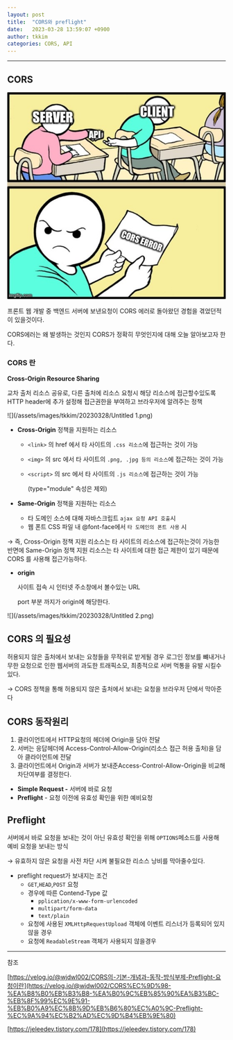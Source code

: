 ```yaml
---
layout: post
title:  "CORS와 preflight"
date:   2023-03-28 13:59:07 +0900
author: tkkim
categories: CORS, API
---
```

<hr/>


## CORS

![](/assets/images/tkkim/20230328/Untitled.png)

프론트 웹 개발 중 백엔드 서버에 보낸요청이 CORS 에러로 돌아왔던 경험을 겪었던적이 있을것이다.

CORS에러는 왜 발생하는 것인지 CORS가 정확히 무엇인지에 대해 오늘 알아보고자 한다. 


### CORS 란
**Cross-Origin Resource Sharing**

교차 출처 리소스 공유로, 다른 출처에 리소스 요청시 해당 리소스에 접근할수있도록 HTTP header에 추가 설정해 접근권한을 부여하고 브라우저에 알려주는 정책

![](/assets/images/tkkim/20230328/Untitled 1.png)

- **Cross-Origin** 정책을 지원하는 리소스
    - `<link>` 의 href 에서 타 사이트의 `.css 리소스`에 접근하는 것이 가능
    - `<img>` 의 src 에서 타 사이트의 `.png, .jpg 등의 리소스`에 접근하는 것이 가능
    - `<script>` 의 src 에서 타 사이트의 `.js 리소스`에 접근하는 것이 가능
        
        (type="module" 속성은 제외)
        

- **Same-Origin** 정책을 지원하는 리소스
    - 타 도메인 소스에 대해 자바스크립트 `ajax 요청 API 호출`시
    - 웹 폰트 CSS 파일 내 @font-face에서 `타 도메인의 폰트 사용` 시


→ 즉, Cross-Origin 정책 지원 리소스는 타 사이트의 리소스에 접근하는것이 가능한 반면에 Same-Origin 정책 지원 리소스는 타 사이트에 대한 접근 제한이 있기 때문에 CORS 를 사용해 접근가능하다.


- **origin**
    
    사이트 접속 시 인터넷 주소창에서 볼수있는 URL 
    
    port 부분 까지가 origin에 해당한다.

![](/assets/images/tkkim/20230328/Untitled 2.png)
    

## CORS 의 필요성

허용되지 않은 출처에서 보내는 요청들을 무작위로 받게될 경우 로그인 정보를 뺴내거나 무한 요청으로 인한 웹서버의 과도한 트래픽소모, 최종적으로 서버 먹통을 유발 시킬수있다.

→  CORS 정책을 통해 허용되지 않은 출처에서 보내는 요청을 브라우저 단에서 막아준다

## CORS 동작원리

1. 클라이언트에서 HTTP요청의 헤더에 Origin을 담아 전달
2. 서버는 응답헤더에 Access-Control-Allow-Origin(리소스 접근 허용 출처)을 담아 클라이언트에 전달
3. 클라이언트에서 Origin과 서버가 보내준Access-Control-Allow-Origin을 비교해 차단여부를 결정한다.

- **Simple Request -** 서버에 바로 요청
- **Preflight** - 요청 이전에 유효성 확인을 위한 예비요청

## **Preflight**

서버에서 바로 요청을 보내는 것이 아닌 유효성 확인을 위해 `OPTIONS`메소드를 사용해 예비 요청을 보내는 방식

→ 유효하지 않은 요청을 사전 차단 시켜 불필요한 리소스 낭비를 막아줄수있다.

- preflight request가 보내지는 조건
    - `GET`,`HEAD`,`POST` 요청
    - 경우에 따른 Contend-Type 값
        - `pplication/x-www-form-urlencoded`
        - `multipart/form-data`
        - `text/plain`
    - 요청에 사용된 `XMLHttpRequestUpload` 객체에 이벤트 리스너가 등록되어 있지 않을 경우
    - 요청에 `ReadableStream` 객체가 사용되지 않을경우


---

참조

[https://velog.io/@wjdwl002/CORS의-기본-개념과-동작-방식부제-Preflight-요청이란](https://velog.io/@wjdwl002/CORS%EC%9D%98-%EA%B8%B0%EB%B3%B8-%EA%B0%9C%EB%85%90%EA%B3%BC-%EB%8F%99%EC%9E%91-%EB%B0%A9%EC%8B%9D%EB%B6%80%EC%A0%9C-Preflight-%EC%9A%94%EC%B2%AD%EC%9D%B4%EB%9E%80)

[https://jeleedev.tistory.com/178](https://jeleedev.tistory.com/178)
